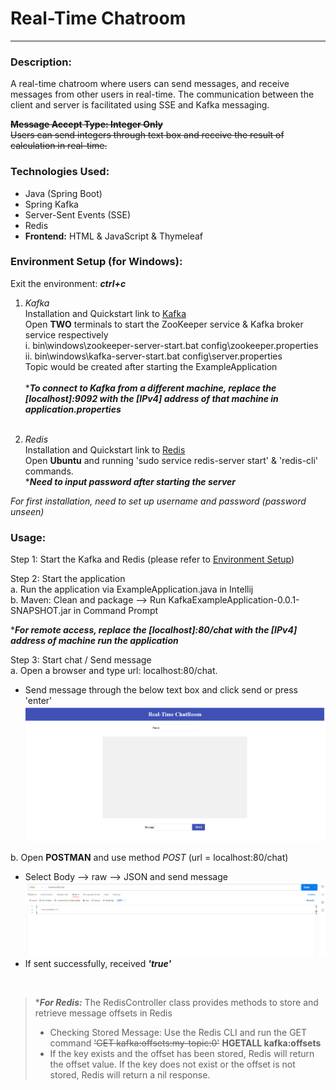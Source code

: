 # Real-Time Chatroom

----
### Description:  
A real-time chatroom where users can send messages, and receive messages from other users in real-time. The communication between the client and server is facilitated using SSE and Kafka messaging.

~~**Message Accept Type: Integer Only**  
Users can send integers through text box and receive the result of calculation in real-time.~~


### Technologies Used:
- Java (Spring Boot)
- Spring Kafka
- Server-Sent Events (SSE)
- Redis
- **Frontend:** HTML & JavaScript & Thymeleaf

### Environment Setup (for Windows):
Exit the environment: ***ctrl+c***
1. *Kafka*  
Installation and Quickstart link to [Kafka](https://kafka.apache.org/quickstart)  
Open **TWO** terminals to start the ZooKeeper service & Kafka broker service respectively  
i.   bin\windows\zookeeper-server-start.bat config\zookeeper.properties  
ii.  bin\windows\kafka-server-start.bat config\server.properties   
Topic would be created after starting the ExampleApplication<br />     
****To connect to Kafka from a different machine, replace the [localhost]:9092 with the [IPv4] address of that machine in application.properties*** <br /><br />

2. *Redis*  
Installation and Quickstart link to [Redis](https://redis.io/docs/getting-started/installation/install-redis-on-windows/)  
Open **Ubuntu** and running 'sudo service redis-server start' & 'redis-cli' commands.  
****Need to input password after starting the server***<br />  

*For first installation, need to set up username and password (password unseen)*

### Usage:
Step 1: Start the Kafka and Redis (please refer to [Environment Setup](#environment-setup-for-windows))

Step 2: Start the application   
a. Run the application via ExampleApplication.java in Intellij  
b. Maven: Clean and package --> Run KafkaExampleApplication-0.0.1-SNAPSHOT.jar in Command Prompt

****For remote access, replace the [localhost]:80/chat with the [IPv4] address of machine run the application***   

Step 3: Start chat / Send message  
a. Open a browser and type url: localhost:80/chat.   
- Send message through the below text box and click send or press 'enter' 
![img_2.png](img_2.png)    

b. Open **POSTMAN** and use method *POST* (url = localhost:80/chat) 
- Select Body --> raw --> JSON and send message  
![img_3.png](img_3.png)
- If sent successfully, received ***'true'***  
<br />

>****For Redis:***
> The RedisController class provides methods to store and retrieve message offsets in Redis
> - Checking Stored Message: Use the Redis CLI and run the GET command ~~'GET kafka:offsets:my-topic:0'~~ **HGETALL kafka:offsets**
> - If the key exists and the offset has been stored, Redis will return the offset value. If the key does not exist or the offset is not stored, Redis will return a nil response.
